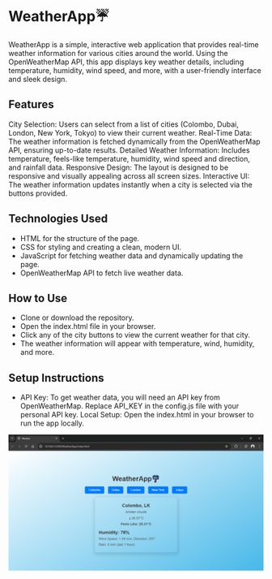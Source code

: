 # WeatherApp☔
WeatherApp is a simple, interactive web application that provides real-time weather information for various cities around the world. Using the OpenWeatherMap API, this app displays key weather details, including temperature, humidity, wind speed, and more, with a user-friendly interface and sleek design.

## Features
City Selection: Users can select from a list of cities (Colombo, Dubai, London, New York, Tokyo) to view their current weather.
Real-Time Data: The weather information is fetched dynamically from the OpenWeatherMap API, ensuring up-to-date results.
Detailed Weather Information: Includes temperature, feels-like temperature, humidity, wind speed and direction, and rainfall data.
Responsive Design: The layout is designed to be responsive and visually appealing across all screen sizes.
Interactive UI: The weather information updates instantly when a city is selected via the buttons provided.

## Technologies Used
- HTML for the structure of the page.
- CSS for styling and creating a clean, modern UI.
- JavaScript for fetching weather data and dynamically updating the page.
- OpenWeatherMap API to fetch live weather data.

## How to Use
- Clone or download the repository.
- Open the index.html file in your browser.
- Click any of the city buttons to view the current weather for that city.
- The weather information will appear with temperature, wind, humidity, and more.

## Setup Instructions
- API Key: To get weather data, you will need an API key from OpenWeatherMap. Replace API_KEY in the config.js file with your personal API key.
Local Setup: Open the index.html in your browser to run the app locally.

![Screenshot 1](Capture.PNG)
